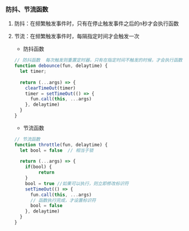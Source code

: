 ### 防抖、节流函数

1. 防抖：在频繁触发事件时，只有在停止触发事件之后的n秒才会执行函数

2. 节流：在频繁触发事件时，每隔指定时间才会触发一次

   

   - 防抖函数

   ```js
   // 防抖函数  每次触发则重置定时器，只有在指定时间不触发的时候，才会执行函数
   function debounce(fun, delaytime) {
     let timer;
     
     return (...args) => {
       clearTimeOut(timer)
       timer = setTimeOut(() => {
         fun.call(this, ...args)
       }, delaytime)
     }
   }
   ```

   - 节流函数

   ```js
   // 节流函数
   function throttle(fun, delaytime) {
     let bool = false  // 相当于锁
     
     return (...args) => {
       if(bool) {
   			return
       }
       bool = true //如果可以执行，则立即修改标识符
       setTimeOut(() => {
         fun.call(this, ...args)
         // 函数执行完成，才设置标识符
         bool = false
       }, delaytime)
     }  
   }
   ```

   

